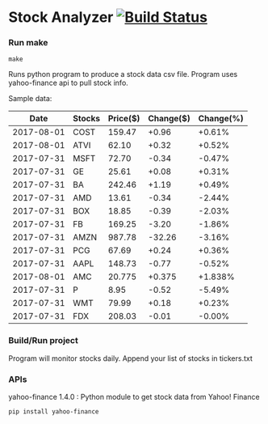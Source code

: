 # Stock Analyzer [![Build Status](https://travis-ci.org/ogoyal/StockAnalyzer.svg?branch=master)](https://travis-ci.org/ogoyal/StockAnalyzer)

### Run make
```
make
```

Runs python program to produce a stock data csv file. Program uses yahoo-finance api to pull stock info.

Sample data:

| Date| Stocks| Price($)| Change($)| Change(%) | 
| --- | --- | --- | --- | ---  | 
| 2017-08-01| COST| 159.47| +0.96| +0.61% | 
| 2017-08-01| ATVI| 62.10| +0.32| +0.52% | 
| 2017-07-31| MSFT| 72.70| -0.34| -0.47% | 
| 2017-07-31| GE| 25.61| +0.08| +0.31% | 
| 2017-07-31| BA| 242.46| +1.19| +0.49% | 
| 2017-07-31| AMD| 13.61| -0.34| -2.44% | 
| 2017-07-31| BOX| 18.85| -0.39| -2.03% | 
| 2017-07-31| FB| 169.25| -3.20| -1.86% | 
| 2017-07-31| AMZN| 987.78| -32.26| -3.16% | 
| 2017-07-31| PCG| 67.69| +0.24| +0.36% | 
| 2017-07-31| AAPL| 148.73| -0.77| -0.52% | 
| 2017-08-01| AMC| 20.775| +0.375| +1.838% | 
| 2017-07-31| P| 8.95| -0.52| -5.49% | 
| 2017-07-31| WMT| 79.99| +0.18| +0.23% | 
| 2017-07-31| FDX| 208.03| -0.01| -0.00% | 

### Build/Run project

Program will monitor stocks daily. Append your list of stocks in tickers.txt

### APIs
yahoo-finance 1.4.0 : Python module to get stock data from Yahoo! Finance

```
pip install yahoo-finance
```

